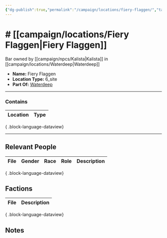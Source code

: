 ```yaml
---
{"dg-publish":true,"permalink":"/campaign/locations/fiery-flaggen/","tags":["location"],"noteIcon":"","created":"2025-10-26T14:54:31.536-07:00","updated":"2025-10-28T07:52:07.178-07:00"}
---
```


# # [[campaign/locations/Fiery Flaggen\|Fiery Flaggen]]
Bar owned by [[campaign/npcs/Kalista\|Kalista]] in [[campaign/locations/Waterdeep\|Waterdeep]] 
<p><span><ul>
<li dir="auto"><strong>Name:</strong> Fiery Flaggen</li>
<li dir="auto"><strong>Location Type:</strong> 6_site</li>
<li dir="auto"><strong>Part Of:</strong> <a data-tooltip-position="top" aria-label="campaign/locations/Waterdeep.md" data-href="campaign/locations/Waterdeep.md" href="campaign/locations/Waterdeep.md" class="internal-link" target="_blank" rel="noopener nofollow">Waterdeep</a></li>
</ul></span></p>

---

### Contains
| Location | Type |
| -------- | ---- |

{ .block-language-dataview}

---

## Relevant People
| File | Gender | Race | Role | Description |
| ---- | ------ | ---- | ---- | ----------- |

{ .block-language-dataview}

## Factions
| File | Description |
| ---- | ----------- |

{ .block-language-dataview}

## Notes
